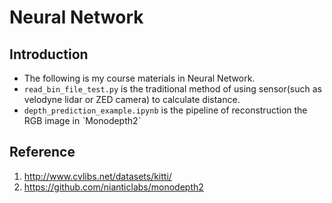 # Neural Network
## Introduction
* The following is my course materials in Neural Network.
* `read_bin_file_test.py` is the traditional method of using sensor(such as velodyne lidar or ZED camera) to calculate distance.
* `depth_prediction_example.ipynb` is the pipeline of reconstruction the RGB image in ˋMonodepth2ˋ
## Reference
1. http://www.cvlibs.net/datasets/kitti/
2. https://github.com/nianticlabs/monodepth2
